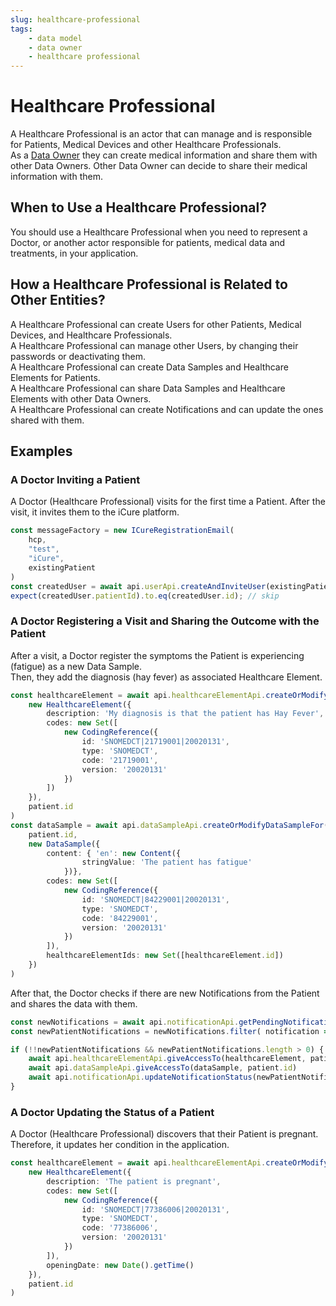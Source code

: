 ```yaml
---
slug: healthcare-professional
tags:
    - data model
    - data owner
    - healthcare professional
---
```

# Healthcare Professional

A Healthcare Professional is an actor that can manage and is responsible for Patients, Medical Devices and other 
Healthcare Professionals.  
As a [Data Owner](/sdks/glossary#data-owner) they can create medical information and share them with other Data Owners.
Other Data Owner can decide to share their medical information with them.

## When to Use a Healthcare Professional?

You should use a Healthcare Professional when you need to represent a Doctor, or another actor responsible for patients,
medical data and treatments, in your application.

## How a Healthcare Professional is Related to Other Entities?

A Healthcare Professional can create Users for other Patients, Medical Devices, and Healthcare Professionals.  
A Healthcare Professional can manage other Users, by changing their passwords or deactivating them.  
A Healthcare Professional can create Data Samples and Healthcare Elements for Patients.  
A Healthcare Professional can share Data Samples and Healthcare Elements with other Data Owners.  
A Healthcare Professional can create Notifications and can update the ones shared with them.

## Examples

### A Doctor Inviting a Patient

A Doctor (Healthcare Professional) visits for the first time a Patient. After the visit, it invites them to the iCure
platform.

<!-- file://code-samples/explanation/doctor-invites-a-patient/index.mts snippet:doctor invites user-->
```typescript
const messageFactory = new ICureRegistrationEmail(
    hcp,
    "test",
    "iCure",
    existingPatient
)
const createdUser = await api.userApi.createAndInviteUser(existingPatient, messageFactory);
expect(createdUser.patientId).to.eq(createdUser.id); // skip
```

### A Doctor Registering a Visit and Sharing the Outcome with the Patient

After a visit, a Doctor register the symptoms the Patient is experiencing (fatigue) as a new Data Sample.  
Then, they add the diagnosis (hay fever) as associated Healthcare Element.

<!-- file://code-samples/explanation/doctor-shares-data-with-patient/index.mts snippet:doctor shares medical data-->
```typescript
const healthcareElement = await api.healthcareElementApi.createOrModifyHealthcareElement(
    new HealthcareElement({
        description: 'My diagnosis is that the patient has Hay Fever',
        codes: new Set([
            new CodingReference({
                id: 'SNOMEDCT|21719001|20020131',
                type: 'SNOMEDCT',
                code: '21719001',
                version: '20020131'
            })
        ])
    }),
    patient.id
)
const dataSample = await api.dataSampleApi.createOrModifyDataSampleFor(
    patient.id,
    new DataSample({
        content: { 'en': new Content({
                stringValue: 'The patient has fatigue'
            })},
        codes: new Set([
            new CodingReference({
                id: 'SNOMEDCT|84229001|20020131',
                type: 'SNOMEDCT',
                code: '84229001',
                version: '20020131'
            })
        ]),
        healthcareElementIds: new Set([healthcareElement.id])
    })
)
```

After that, the Doctor checks if there are new Notifications from the Patient and shares the data with them.

<!-- file://code-samples/explanation/doctor-shares-data-with-patient/index.mts snippet:doctor receives notification-->
```typescript
const newNotifications = await api.notificationApi.getPendingNotifications();
const newPatientNotifications = newNotifications.filter( notification => notification.type === NotificationTypeEnum.OTHER && notification.responsible === patientUser.patientId);

if (!!newPatientNotifications && newPatientNotifications.length > 0) {
    await api.healthcareElementApi.giveAccessTo(healthcareElement, patient.id)
    await api.dataSampleApi.giveAccessTo(dataSample, patient.id)
    await api.notificationApi.updateNotificationStatus(newPatientNotifications[0], "completed")
}
```

### A Doctor Updating the Status of a Patient

A Doctor (Healthcare Professional) discovers that their Patient is pregnant. Therefore, it updates her condition in the
application.

<!-- file://code-samples/explanation/doctor-creates-he/index.mts snippet:doctor can create HE-->
```typescript
const healthcareElement = await api.healthcareElementApi.createOrModifyHealthcareElement(
    new HealthcareElement({
        description: 'The patient is pregnant',
        codes: new Set([
            new CodingReference({
                id: 'SNOMEDCT|77386006|20020131',
                type: 'SNOMEDCT',
                code: '77386006',
                version: '20020131'
            })
        ]),
        openingDate: new Date().getTime()
    }),
    patient.id
)
```




